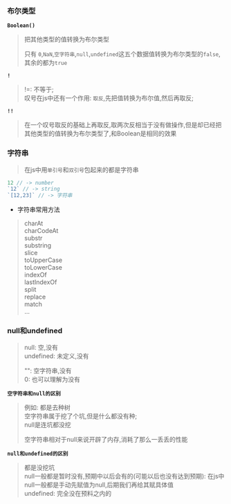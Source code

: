 ### 布尔类型

**`Boolean()`**

> 把其他类型的值转换为布尔类型  
>   
> 只有 `0`,`NaN`,`空字符串`,`null`,`undefined`这五个数据值转换为布尔类型的`false`,其余的都为`true`

**`!`**

> !=: 不等于;  
> 叹号在js中还有一个作用: `取反`,先把值转换为布尔值,然后再取反;

**`!!`**

> 在一个叹号取反的基础上再取反,取两次反相当于没有做操作,但是却已经把其他类型的值转换为布尔类型了,和Boolean是相同的效果


### 字符串
> 在js中用`单引号`和`双引号`包起来的都是字符串

```javascript
12 // -> number
`12` // -> string
`[12,23]` // -> 字符串
```
- 字符串常用方法

> charAt  
> charCodeAt  
> substr  
> substring  
> slice  
> toUpperCase  
> toLowerCase  
> indexOf  
> lastIndexOf  
> split  
> replace  
> match  
> ...

### null和undefined

> null: 空,没有  
> undefined: 未定义,没有
>   
> "": 空字符串,没有  
> 0: 也可以理解为没有

**`空字符串和null的区别`**

> 例如: 都是去种树  
> 空字符串属于挖了个坑,但是什么都没有种;  
> null是连坑都没挖  
> 
> 空字符串相对于null来说开辟了内存,消耗了那么一丢丢的性能

**`null和undefined的区别`**
> 都是没挖坑  
> null一般都是暂时没有,预期中以后会有的(可能以后也没有达到预期): 在js中null一般都是手动先赋值为null,后期我们再给其赋具体值  
> undefined: 完全没在预料之内的

